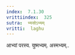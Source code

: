 ```yaml
---
index:  7.1.30
vrittiindex:  325
sutra:  भ्यसोऽभ्यम्
vritti:  laghu 
---
```


आभ्यां परस्य. युष्मभ्यम्. अस्मभ्यम्..

